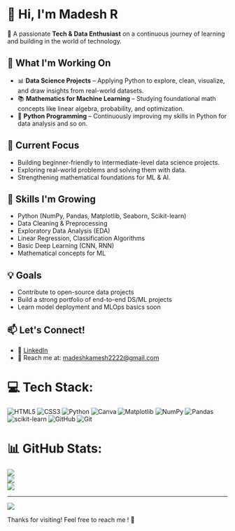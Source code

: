 # 👋 Hi, I'm Madesh R

🎯 A passionate **Tech & Data Enthusiast** on a continuous journey of learning and building in the world of technology.<br/>

## 🚀 What I'm Working On

- 📊 **Data Science Projects** – Applying Python to explore, clean, visualize, and draw insights from real-world datasets.
- 📚 **Mathematics for Machine Learning** – Studying foundational math concepts like linear algebra, probability, and optimization.
- 🐍 **Python Programming** – Continuously improving my skills in Python for data analysis and so on.

## 📌 Current Focus
- Building beginner-friendly to intermediate-level data science projects.
- Exploring real-world problems and solving them with data.
- Strengthening mathematical foundations for ML & AI.

## 🧠 Skills I'm Growing
- Python (NumPy, Pandas, Matplotlib, Seaborn, Scikit-learn)
- Data Cleaning & Preprocessing
- Exploratory Data Analysis (EDA)
- Linear Regression, Classification Algorithms
- Basic Deep Learning (CNN, RNN)
- Mathematical concepts for ML

## 💡 Goals
- Contribute to open-source data projects
- Build a strong portfolio of end-to-end DS/ML projects
- Learn model deployment and MLOps basics soon

## 📫 Let's Connect!
- 🔗 [LinkedIn](www.linkedin.com/in/madesh-madeshr) 
- 📧 Reach me at: madeshkamesh2222@gmail.com
  
# 💻 Tech Stack:
![HTML5](https://img.shields.io/badge/html5-%23E34F26.svg?style=flat-square&logo=html5&logoColor=white) ![CSS3](https://img.shields.io/badge/css3-%231572B6.svg?style=flat-square&logo=css3&logoColor=white) ![Python](https://img.shields.io/badge/python-3670A0?style=flat-square&logo=python&logoColor=ffdd54) ![Canva](https://img.shields.io/badge/Canva-%2300C4CC.svg?style=flat-square&logo=Canva&logoColor=white) ![Matplotlib](https://img.shields.io/badge/Matplotlib-%23ffffff.svg?style=flat-square&logo=Matplotlib&logoColor=black) ![NumPy](https://img.shields.io/badge/numpy-%23013243.svg?style=flat-square&logo=numpy&logoColor=white) ![Pandas](https://img.shields.io/badge/pandas-%23150458.svg?style=flat-square&logo=pandas&logoColor=white) ![scikit-learn](https://img.shields.io/badge/scikit--learn-%23F7931E.svg?style=flat-square&logo=scikit-learn&logoColor=white) ![GitHub](https://img.shields.io/badge/github-%23121011.svg?style=flat-square&logo=github&logoColor=white) ![Git](https://img.shields.io/badge/git-%23F05033.svg?style=flat-square&logo=git&logoColor=white)
# 📊 GitHub Stats:
![](https://github-readme-stats.vercel.app/api?username=MADESHr&theme=merko&hide_border=false&include_all_commits=false&count_private=false)<br/>
![](https://nirzak-streak-stats.vercel.app/?user=MADESHr&theme=merko&hide_border=false)<br/>
![](https://github-readme-stats.vercel.app/api/top-langs/?username=MADESHr&theme=merko&hide_border=false&include_all_commits=false&count_private=false&layout=compact)

---
[![](https://visitcount.itsvg.in/api?id=MADESHr&icon=0&color=11)](https://visitcount.itsvg.in)

<!-- Proudly created with GPRM ( https://gprm.itsvg.in ) -->

Thanks for visiting! Feel free to reach me ! 🌱
